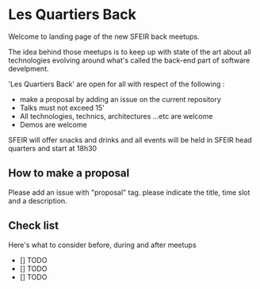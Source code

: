 # Les Quartiers Back

Welcome to landing page of the new SFEIR back meetups.

The idea behind those meetups is to keep up with state of the art about all technologies evolving around what's called the back-end part of software develpment.

'Les Quartiers Back' are open for all with respect of the following :

- make a proposal by adding an issue on the current repository
- Talks must not exceed 15' 
- All technologies, technics, architectures ...etc are welcome
- Demos are welcome

SFEIR will offer snacks and drinks and all events will be held in SFEIR head quarters and start at 18h30


## How to make a proposal

Please add an issue with "proposal" tag. 
please indicate the title, time slot and a description.

## Check list

Here's what to consider before, during and after meetups 

- [] TODO
- [] TODO
- [] TODO
